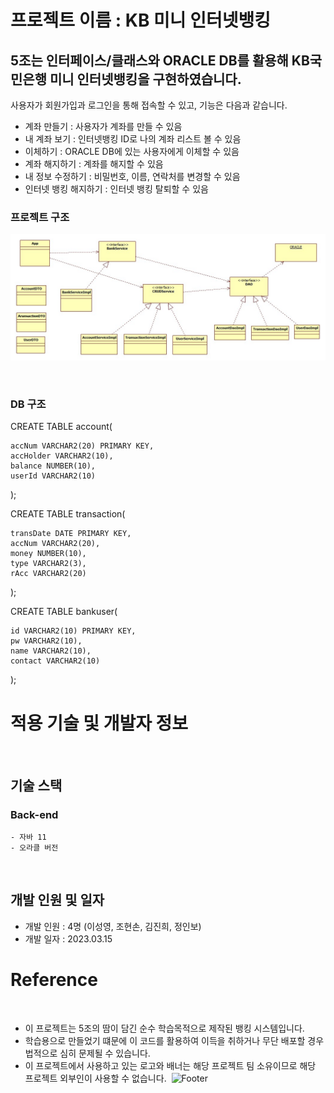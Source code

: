 #   프로젝트 이름 : KB 미니 인터넷뱅킹

## 5조는 인터페이스/클래스와 ORACLE DB를 활용해 KB국민은행 미니 인터넷뱅킹을 구현하였습니다.
사용자가 회원가입과 로그인을 통해 접속할 수 있고, 기능은 다음과 같습니다.
 - 계좌 만들기 : 사용자가 계좌를 만들 수 있음
 - 내 계좌 보기 : 인터넷뱅킹 ID로 나의 계좌 리스트 볼 수 있음
 - 이체하기 : ORACLE DB에 있는 사용자에게 이체할 수 있음
 - 계좌 해지하기 : 계좌를 해지할 수 있음
 - 내 정보 수정하기 : 비밀번호, 이름, 연락처를 변경할 수 있음
 - 인터넷 뱅킹 해지하기 : 인터넷 뱅킹 탈퇴할 수 있음


### 프로젝트 구조
<img width="800" src="https://github.com/sungyoung1107/java/blob/assignment/final_ws0315/BANK_Final.jpg" >

​
### DB 구조

CREATE TABLE account(
	
	accNum VARCHAR2(20) PRIMARY KEY,
	accHolder VARCHAR2(10),
	balance NUMBER(10),
	userId VARCHAR2(10)
);

CREATE TABLE transaction(
	
	transDate DATE PRIMARY KEY,
	accNum VARCHAR2(20),
	money NUMBER(10),
	type VARCHAR2(3), 
	rAcc VARCHAR2(20)
);


CREATE TABLE bankuser(
	
	id VARCHAR2(10) PRIMARY KEY,
	pw VARCHAR2(10),
	name VARCHAR2(10),
	contact VARCHAR2(10)
);
​
# 적용 기술 및 개발자 정보
​
## 기술 스택
  ### Back-end
    - 자바 11
    - 오라클 버전
​
## 개발 인원 및 일자
- 개발 인원 : 4명 (이성영, 조현손, 김진희, 정인보)
- 개발 일자 : 2023.03.15


# Reference
​
- 이 프로젝트는 5조의 땀이 담긴 순수 학습목적으로 제작된 뱅킹 시스템입니다.
- 학습용으로 만들었기 떄문에 이 코드를 활용하여 이득을 취하거나 무단 배포할 경우 법적으로 심히 문제될 수 있습니다.
- 이 프로젝트에서 사용하고 있는 로고와 배너는 해당 프로젝트 팀 소유이므로 해당 프로젝트 외부인이 사용할 수 없습니다.
​
![Footer](https://capsule-render.vercel.app/api?type=waving&color=ff385c&height=100&section=footer)
